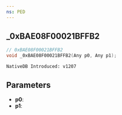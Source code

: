 ```yaml
---
ns: PED
---
```

## _0xBAE08F00021BFFB2

```c
// 0xBAE08F00021BFFB2
void _0xBAE08F00021BFFB2(Any p0, Any p1);
```

```
NativeDB Introduced: v1207
```

## Parameters
* **p0**:
* **p1**:
